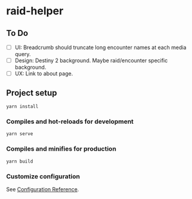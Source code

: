 # raid-helper

## To Do

- [ ] UI: Breadcrumb should truncate long encounter names at each media query.
- [ ] Design: Destiny 2 background. Maybe raid/encounter specific background.
- [ ] UX: Link to about page.

## Project setup
```
yarn install
```

### Compiles and hot-reloads for development
```
yarn serve
```

### Compiles and minifies for production
```
yarn build
```

### Customize configuration
See [Configuration Reference](https://cli.vuejs.org/config/).
